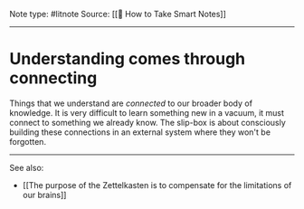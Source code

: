 Note type: #litnote
Source: [[📖 How to Take Smart Notes]]

---
# Understanding comes through connecting
Things that we understand are *connected* to our broader body of knowledge. It is very difficult to learn something new in a vacuum, it must connect to something we already know. The slip-box is about consciously building these connections in an external system where they won't be forgotten.

---
See also:
- [[The purpose of the Zettelkasten is to compensate for the limitations of our brains]]